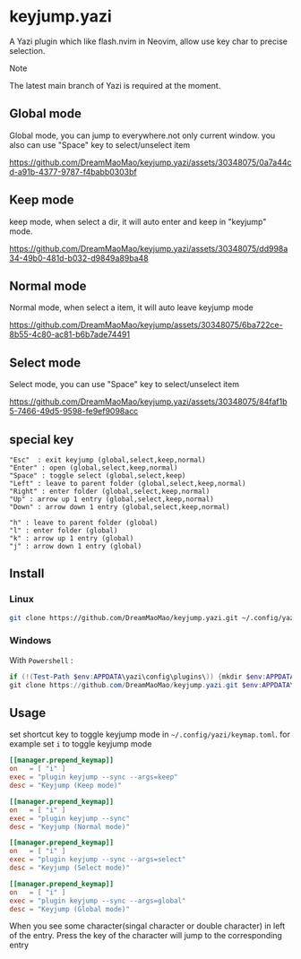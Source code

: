 # keyjump.yazi

A Yazi plugin which like flash.nvim in Neovim, allow use key char to precise selection.

> [!NOTE]
> The latest main branch of Yazi is required at the moment.

## Global mode

Global mode, you can jump to everywhere.not only current window.
you also can use "Space" key to select/unselect item

https://github.com/DreamMaoMao/keyjump.yazi/assets/30348075/0a7a44cd-a91b-4377-9787-f4babb0303bf


## Keep mode

keep mode, when select a dir, it will auto enter and keep in "keyjump" mode.

https://github.com/DreamMaoMao/keyjump.yazi/assets/30348075/dd998a34-49b0-481d-b032-d9849a89ba48

## Normal mode

Normal mode, when select a item, it will auto leave keyjump mode

https://github.com/DreamMaoMao/keyjump/assets/30348075/6ba722ce-8b55-4c80-ac81-b6b7ade74491

## Select mode

Select mode, you can use "Space" key to select/unselect item

https://github.com/DreamMaoMao/keyjump.yazi/assets/30348075/84faf1b5-7466-49d5-9598-fe9ef9098acc

## special key
```
"Esc"  : exit keyjump (global,select,keep,normal)
"Enter" : open (global,select,keep,normal)
"Space" : toggle select (global,select,keep)
"Left" : leave to parent folder (global,select,keep,normal)
"Right" : enter folder (global,select,keep,normal)
"Up" : arrow up 1 entry (global,select,keep,normal)
"Down" : arrow down 1 entry (global,select,keep,normal)

"h" : leave to parent folder (global)
"l" : enter folder (global)
"k" : arrow up 1 entry (global)
"j" : arrow down 1 entry (global)
```


## Install

### Linux

```bash
git clone https://github.com/DreamMaoMao/keyjump.yazi.git ~/.config/yazi/plugins/keyjump.yazi
```

### Windows

With `Powershell` :

```powershell
if (!(Test-Path $env:APPDATA\yazi\config\plugins\)) {mkdir $env:APPDATA\yazi\config\plugins\}
git clone https://github.com/DreamMaoMao/keyjump.yazi.git $env:APPDATA\yazi\config\plugins\keyjump.yazi
```

## Usage

set shortcut key to toggle keyjump mode in `~/.config/yazi/keymap.toml`. for example set `i` to toggle keyjump mode

```toml
[[manager.prepend_keymap]]
on   = [ "i" ]
exec = "plugin keyjump --sync --args=keep"
desc = "Keyjump (Keep mode)"
```

```toml
[[manager.prepend_keymap]]
on   = [ "i" ]
exec = "plugin keyjump --sync"
desc = "Keyjump (Normal mode)"
```

```toml
[[manager.prepend_keymap]]
on   = [ "i" ]
exec = "plugin keyjump --sync --args=select"
desc = "Keyjump (Select mode)"
```

```toml
[[manager.prepend_keymap]]
on   = [ "i" ]
exec = "plugin keyjump --sync --args=global"
desc = "Keyjump (Global mode)"
```

When you see some character(singal character or double character) in left of the entry.
Press the key of the character will jump to the corresponding entry
